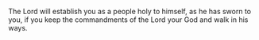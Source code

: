 The Lord will establish you as a people holy to himself, as he has sworn to you, if you keep the commandments of the Lord your God and walk in his ways.
